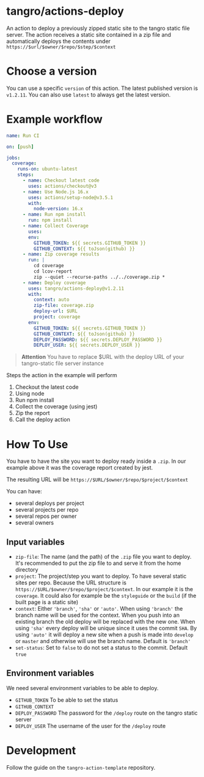 # tangro/actions-deploy

An action to deploy a previously zipped static site to the tangro static file server. The action receives a static site contained in a zip file and automatically deploys the contents under `https://$url/$owner/$repo/$step/$context`

# Choose a version

You can use a specific `version` of this action. The latest published version is `v1.2.11`. You can also use `latest` to always get the latest version.

# Example workflow

```yml
name: Run CI

on: [push]

jobs:
  coverage:
    runs-on: ubuntu-latest
    steps:
      - name: Checkout latest code
        uses: actions/checkout@v3
      - name: Use Node.js 16.x
        uses: actions/setup-node@v3.5.1
        with:
          node-version: 16.x
      - name: Run npm install
        run: npm install
      - name: Collect Coverage
        uses: 
        env:
          GITHUB_TOKEN: ${{ secrets.GITHUB_TOKEN }}
          GITHUB_CONTEXT: ${{ toJson(github) }}
      - name: Zip coverage results
        run: |
          cd coverage
          cd lcov-report
          zip --quiet --recurse-paths ../../coverage.zip *
      - name: Deploy coverage
        uses: tangro/actions-deploy@v1.2.11
        with:
          context: auto
          zip-file: coverage.zip
          deploy-url: $URL
          project: coverage
        env:
          GITHUB_TOKEN: ${{ secrets.GITHUB_TOKEN }}
          GITHUB_CONTEXT: ${{ toJson(github) }}
          DEPLOY_PASSWORD: ${{ secrets.DEPLOY_PASSWORD }}
          DEPLOY_USER: ${{ secrets.DEPLOY_USER }}
```

> **Attention** You have to replace \$URL with the deploy URL of your tangro-static file server instance

Steps the action in the example will perform

1. Checkout the latest code
2. Using node
3. Run npm install
4. Collect the coverage (using jest)
5. Zip the report
6. Call the deploy action

# How To Use

You have to have the site you want to deploy ready inside a `.zip`. In our example above it was the coverage report created by jest.

The resulting URL will be `https://$URL/$owner/$repo/$project/$context`

You can have:

- several deploys per project
- several projects per repo
- several repos per owner
- several owners

## Input variables

- `zip-file`: The name (and the path) of the `.zip` file you want to deploy. It's recommended to put the zip file to and serve it from the home directory
- `project`: The project/step you want to deploy. To have several static sites per repo. Because the URL structure is `https://$URL/$owner/$repo/$project/$context`. In our example it is the `coverage`. It could also for example be the `styleguide` or the `build` (if the built page is a static site)
- `context`: Either `'branch'`, `'sha'` or `'auto'`. When using `'branch'` the branch name will be used for the context. When you push into an existing branch the old deploy will be replaced with the new one. When using `'sha'` every deploy will be unique since it uses the commit `SHA`. By using `'auto'` it will deploy a new site when a push is made into `develop` or `master` and otherwise will use the branch name. Default is `'branch'`
- `set-status`: Set to `false` to do not set a status to the commit. Default `true`

## Environment variables

We need several environment variables to be able to deploy.

- `GITHUB_TOKEN` To be able to set the status
- `GITHUB_CONTEXT`
- `DEPLOY_PASSWORD` The password for the `/deploy` route on the tangro static server
- `DEPLOY_USER` The username of the user for the `/deploy` route

# Development

Follow the guide on the `tangro-action-template` repository.

